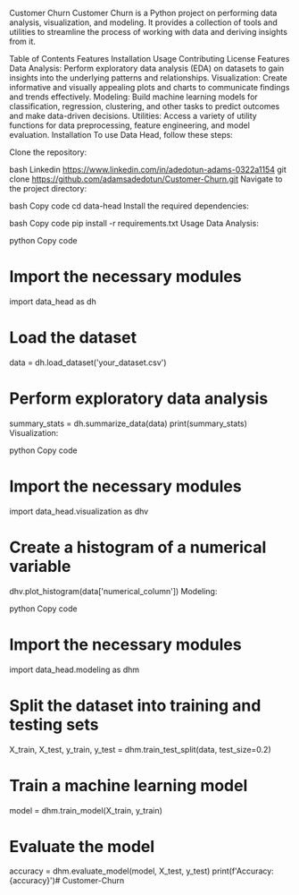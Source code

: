 Customer Churn 
Customer Churn is a Python project on performing data analysis, visualization, and modeling. It provides a collection of tools and utilities to streamline the process of working with data and deriving insights from it.

Table of Contents
Features
Installation
Usage
Contributing
License
Features
Data Analysis: Perform exploratory data analysis (EDA) on datasets to gain insights into the underlying patterns and relationships.
Visualization: Create informative and visually appealing plots and charts to communicate findings and trends effectively.
Modeling: Build machine learning models for classification, regression, clustering, and other tasks to predict outcomes and make data-driven decisions.
Utilities: Access a variety of utility functions for data preprocessing, feature engineering, and model evaluation.
Installation
To use Data Head, follow these steps:

Clone the repository:

bash
Linkedin https://www.linkedin.com/in/adedotun-adams-0322a1154
git clone https://github.com/adamsadedotun/Customer-Churn.git
Navigate to the project directory:

bash
Copy code
cd data-head
Install the required dependencies:

bash
Copy code
pip install -r requirements.txt
Usage
Data Analysis:

python
Copy code
# Import the necessary modules
import data_head as dh

# Load the dataset
data = dh.load_dataset('your_dataset.csv')

# Perform exploratory data analysis
summary_stats = dh.summarize_data(data)
print(summary_stats)
Visualization:

python
Copy code
# Import the necessary modules
import data_head.visualization as dhv

# Create a histogram of a numerical variable
dhv.plot_histogram(data['numerical_column'])
Modeling:

python
Copy code
# Import the necessary modules
import data_head.modeling as dhm

# Split the dataset into training and testing sets
X_train, X_test, y_train, y_test = dhm.train_test_split(data, test_size=0.2)

# Train a machine learning model
model = dhm.train_model(X_train, y_train)

# Evaluate the model
accuracy = dhm.evaluate_model(model, X_test, y_test)
print(f'Accuracy: {accuracy}')# Customer-Churn
